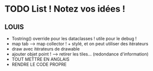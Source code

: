 # TODO List ! Notez vos idées !

## LOUIS
- Tostring() override pour les dataclasses ! utile pour le debug !
- map tab --> map collector ! + stylé, et on peut utiliser des itérateurs
- draw avec itérateurs de drawable
- ajouter objet point ! --> retirer les tiles... (redondance d'information)
- TOUT METTRE EN ANGLAIS
- RENDRE LE CODE PROPRE